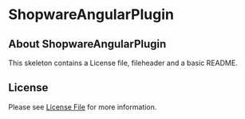 # ShopwareAngularPlugin
## About ShopwareAngularPlugin
This skeleton contains a License file, fileheader and a basic README.

## License

Please see [License File](LICENSE) for more information.